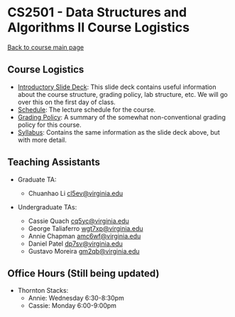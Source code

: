 CS2501 - Data Structures and Algorithms II Course Logistics
===============================

[Back to course main page](../index.html)

<a name="introduction"></a>Course Logistics
---------------------------------------

- [Introductory Slide Deck](../slides/courseintroduction.pptx): This slide deck contains useful information about the course structure, grading policy, lab structure, etc. We will go over this on the first day of class.
- [Schedule](./schedule.html): The lecture schedule for the course.
- [Grading Policy](./grading.html): A summary of the somewhat non-conventional grading policy for this course.
- [Syllabus](./syllabus.html): Contains the same information as the slide deck above, but with more detail.


<a name="TAs"></a>Teaching Assistants
---------------------------------------

- Graduate TA:
	- Chuanhao Li [cl5ev@virginia.edu](mailto:cl5ev@virginia.edu)

- Undergraduate TAs:
	- Cassie Quach [cq5yc@virginia.edu](mailto:cq5yc@virginia.edu)
	- George Taliaferro [wgt7xp@virginia.edu](mailto:wgt7xp@virginia.edu)
	- Annie Chapman [amc6wf@virginia.edu](mailto:amc6wf@virginia.edu)
	- Daniel Patel [dp7sv@virginia.edu](mailto:dp7sv@virginia.edu)
	- Gustavo Moreira [gm2qb@virginia.edu](mailto:gm2qb@virginia.edu)

<a name="TAs"></a>Office Hours (Still being updated)
---------------------------------------

- Thornton Stacks:
	- Annie: Wednesday 6:30-8:30pm
	- Cassie: Monday 6:00-9:00pm